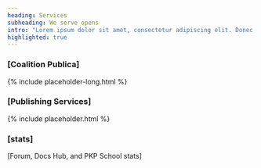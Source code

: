 ```yaml
---
heading: Services
subheading: We serve opens
intro: "Lorem ipsum dolor sit amet, consectetur adipiscing elit. Donec malesuada felis vel lacus pharetra, ultrices tristique ante rhoncus. Morbi at diam ut tellus tincidunt varius. Donec vulputate dictum velit ut sollicitudin. Ut dictum libero sem, at dapibus ipsum accumsan eget. Phasellus sit amet pellentesque odio."
highlighted: true
---
```


### [Coalition Publica]

{% include placeholder-long.html %}

### [Publishing Services]

{% include placeholder.html %}

### [stats]

[Forum, Docs Hub, and PKP School stats]
